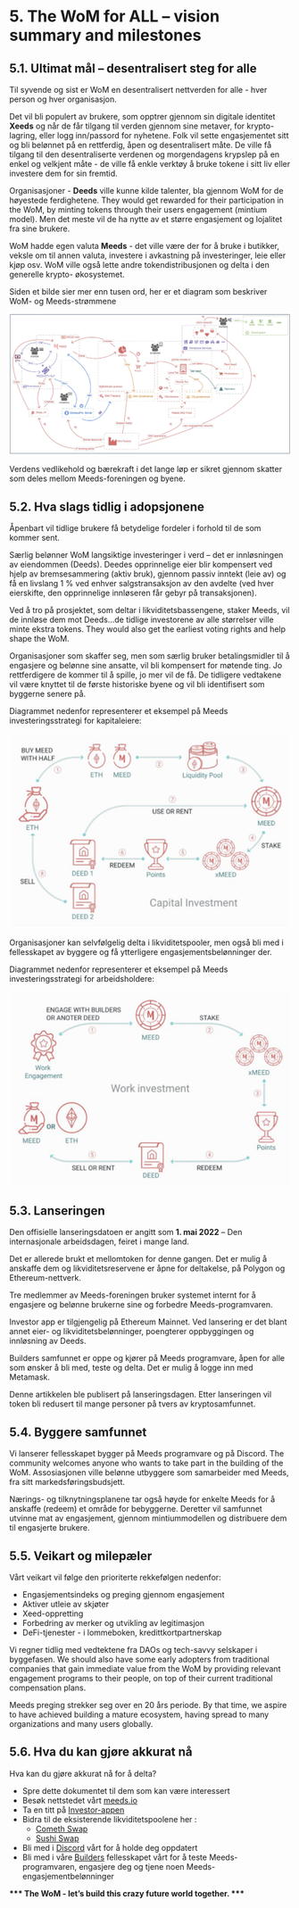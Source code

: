 # 5. The WoM for ALL – vision summary and milestones

## 5.1. Ultimat mål – desentralisert steg for alle

Til syvende og sist er WoM en desentralisert nettverden for alle - hver person og hver organisasjon.

Det vil bli populert av brukere, som opptrer gjennom sin digitale identitet **Xeeds** og når de får tilgang til verden gjennom sine metaver, for krypto-lagring, eller logg inn/passord for nyhetene. Folk vil sette engasjementet sitt og bli belønnet på en rettferdig, åpen og desentralisert måte. De ville få tilgang til den desentraliserte verdenen og morgendagens krypslep på en enkel og velkjent måte - de ville få enkle verktøy å bruke tokene i sitt liv eller investere dem for sin fremtid.

Organisasjoner - **Deeds** ville kunne kilde talenter, bla gjennom WoM for de høyestede ferdighetene. They would get rewarded for their participation in the WoM, by minting tokens through their users engagement (mintium model). Men det meste vil de ha nytte av et større engasjement og lojalitet fra sine brukere.

WoM hadde egen valuta **Meeds** - det ville være der for å bruke i butikker, veksle om til annen valuta, investere i avkastning på investeringer, leie eller kjøp osv. WoM ville også lette andre tokendistribusjonen og delta i den generelle krypto- økosystemet.

Siden et bilde sier mer enn tusen ord, her er et diagram som beskriver WoM- og Meeds-strømmene

![WoM- og Meeds-strømmer](en/img/wom-flows.png)

Verdens vedlikehold og bærekraft i det lange løp er sikret gjennom skatter som deles mellom Meeds-foreningen og byene.

## 5.2. Hva slags tidlig i adopsjonene

Åpenbart vil tidlige brukere få betydelige fordeler i forhold til de som kommer sent.

Særlig belønner WoM langsiktige investeringer i verd – det er innløsningen av eiendommen (Deeds). Deedes opprinnelige eier blir kompensert ved hjelp av bremsesammering (aktiv bruk), gjennom passiv inntekt (leie av) og få en livslang 1 % ved enhver salgstransaksjon av den avdelte (ved hver eierskifte, den opprinnelige innløseren får gebyr på transaksjonen).

Ved å tro på prosjektet, som deltar i likviditetsbassengene, staker Meeds, vil de innløse dem mot Deeds...de tidlige investorene av alle størrelser ville minte ekstra tokens. They would also get the earliest voting rights and help shape the WoM.

Organisasjoner som skaffer seg, men som særlig bruker betalingsmidler til å engasjere og belønne sine ansatte, vil bli kompensert for møtende ting. Jo rettferdigere de kommer til å spille, jo mer vil de få. De tidligere vedtakene vil være knyttet til de første historiske byene og vil bli identifisert som byggerne senere på.

Diagrammet nedenfor representerer et eksempel på Meeds investeringsstrategi for kapitaleiere:

![Meeds investeringsstrategi for kapitaleiere](en/img/invest-capital.png)

Organisasjoner kan selvfølgelig delta i likviditetspooler, men også bli med i fellesskapet av byggere og få ytterligere engasjementsbelønninger der.

Diagrammet nedenfor representerer et eksempel på Meeds investeringsstrategi for arbeidsholdere:

![Meeds investeringsstrategi for arbeidsinnehavere](en/img/invest-work.png)

## 5.3. Lanseringen

Den offisielle lanseringsdatoen er angitt som **1. mai 2022** – Den internasjonale arbeidsdagen, feiret i mange land.

Det er allerede brukt et mellomtoken for denne gangen. Det er mulig å anskaffe dem og likviditetsreservene er åpne for deltakelse, på Polygon og Ethereum-nettverk.

Tre medlemmer av Meeds-foreningen bruker systemet internt for å engasjere og belønne brukerne sine og forbedre Meeds-programvaren.

Investor app er tilgjengelig på Ethereum Mainnet. Ved lansering er det blant annet eier- og likviditetsbelønninger, poengterer oppbyggingen og innløsning av Deeds.

Builders samfunnet er oppe og kjører på Meeds programvare, åpen for alle som ønsker å bli med, teste og delta. Det er mulig å logge inn med Metamask.

Denne artikkelen ble publisert på lanseringsdagen. Etter lanseringen vil token bli redusert til mange personer på tvers av kryptosamfunnet.

## 5.4. Byggere samfunnet

Vi lanserer fellesskapet bygger på Meeds programvare og på Discord. The community welcomes anyone who wants to take part in the building of the WoM. Assosiasjonen ville belønne utbyggere som samarbeider med Meeds, fra sitt markedsføringsbudsjett.

Nærings- og tilknytningsplanene tar også høyde for enkelte Meeds for å anskaffe (redeem) et område for bebyggerne. Deretter vil samfunnet utvinne mat av engasjement, gjennom mintiummodellen og distribuere dem til engasjerte brukere.

## 5.5. Veikart og milepæler

Vårt veikart vil følge den prioriterte rekkefølgen nedenfor:

- Engasjementsindeks og preging gjennom engasjement
- Aktiver utleie av skjøter
- Xeed-oppretting
- Forbedring av merker og utvikling av legitimasjon
- DeFi-tjenester - i lommeboken, kredittkortpartnerskap

Vi regner tidlig med vedtektene fra DAOs og tech-savvy selskaper i byggefasen. We should also have some early adopters from traditional companies that gain immediate value from the WoM by providing relevant engagement programs to their people, on top of their current traditional compensation plans.

Meeds preging strekker seg over en 20 års periode. By that time, we aspire to have achieved building a mature ecosystem, having spread to many organizations and many users globally.

## 5.6. Hva du kan gjøre akkurat nå

Hva kan du gjøre akkurat nå for å delta?

- Spre dette dokumentet til dem som kan være interessert
- Besøk nettstedet vårt [meeds.io](https://www.meeds.io/)
- Ta en titt på [Investor-appen](https://meeds.io/investors)
- Bidra til de eksisterende likviditetspoolene her :
  - [Cometh Swap](https://swap.cometh.io/)
  - [Sushi Swap](https://sushi.com)
- Bli med i [Discord](https://discord.com/invite/hAuADSq3) vårt for å holde deg oppdatert
- Bli med i våre [Builders](https://meeds.io/builders) fellesskapet vårt for å teste Meeds-programvaren, engasjere deg og tjene noen Meeds-engasjementbelønninger

**\*\*\* The WoM - let’s build this crazy future world together. \*\*\***